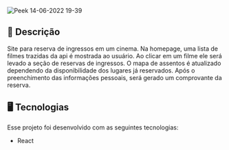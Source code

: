 ![Peek 14-06-2022 19-39](https://user-images.githubusercontent.com/102394141/176550871-03e26e14-0e6e-4afb-b596-567fbe1797d3.gif)
<br/>

## 📝 Descrição
Site para reserva de ingressos em um cinema. Na homepage, uma lista de filmes trazidas da api é mostrada ao usuário. Ao clicar em um filme ele será levado a seção de reservas de ingressos. O mapa de assentos é atualizado dependendo da disponibilidade dos lugares já reservados. Após o preenchimento das informações pessoais, será gerado um comprovante da reserva.
<br/>

## 🖥️ Tecnologias

Esse projeto foi desenvolvido com as seguintes tecnologias:

- React
